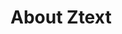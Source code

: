 # About Ztext

<script>
export default {
  name: 'ztext',
  mounted() {
    console.log(this);
  }
}
</script>